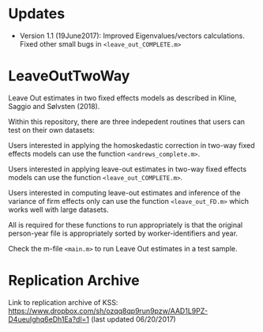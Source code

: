 # Updates

 * Version 1.1 (19June2017): Improved Eigenvalues/vectors calculations. Fixed other small bugs in `<leave_out_COMPLETE.m>`


# LeaveOutTwoWay
Leave Out estimates in two fixed effects models as described in Kline, Saggio and Sølvsten (2018).

Within this repository, there are three indepedent routines that users can test on their own
datasets:

Users interested in applying the homoskedastic correction in two-way
fixed effects models can use the function `<andrews_complete.m>`. 

Users interested in applying leave-out estimates in two-way
fixed effects models can use the function `<leave_out_COMPLETE.m>`.  

Users interested in computing leave-out estimates and inference 
of the variance of firm effects only can use the function 
`<leave_out_FD.m>` which works well with large datasets.

All is required for these functions to run appropriately is that the
original person-year file is appropriately sorted by worker-identifiers
and year.

Check the m-file `<main.m>` to run Leave Out estimates in a test sample. 

# Replication Archive
Link to replication archive of KSS: https://www.dropbox.com/sh/ozqq8qp9run9pzw/AAD1L9PZ-D4ueuIghq6eDh1Ea?dl=1 (last updated 06/20/2017)

